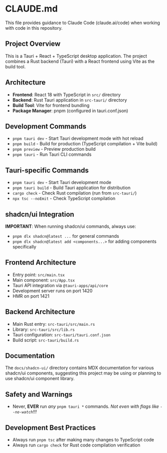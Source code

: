 # CLAUDE.md

This file provides guidance to Claude Code (claude.ai/code) when working with code in this repository.

## Project Overview

This is a Tauri + React + TypeScript desktop application. The project combines a Rust backend (Tauri) with a React frontend using Vite as the build tool.

## Architecture

- **Frontend**: React 18 with TypeScript in `src/` directory
- **Backend**: Rust Tauri application in `src-tauri/` directory  
- **Build Tool**: Vite for frontend bundling
- **Package Manager**: pnpm (configured in tauri.conf.json)

## Development Commands

- `pnpm tauri dev` - Start Tauri development mode with hot reload
- `pnpm build` - Build for production (TypeScript compilation + Vite build)
- `pnpm preview` - Preview production build
- `pnpm tauri` - Run Tauri CLI commands

## Tauri-specific Commands

- `pnpm tauri dev` - Start Tauri development mode
- `pnpm tauri build` - Build Tauri application for distribution
- `cargo check` - Check Rust compilation (run from `src-tauri/`)
- `npx tsc --noEmit` - Check TypeScript compilation

## shadcn/ui Integration

**IMPORTANT**: When running shadcn/ui commands, always use:
- `pnpm dlx shadcn@latest ...` for general commands
- `pnpm dlx shadcn@latest add <components...>` for adding components specifically

## Frontend Architecture

- Entry point: `src/main.tsx`
- Main component: `src/App.tsx` 
- Tauri API integration via `@tauri-apps/api/core`
- Development server runs on port 1420
- HMR on port 1421

## Backend Architecture

- Main Rust entry: `src-tauri/src/main.rs`
- Library: `src-tauri/src/lib.rs`
- Tauri configuration: `src-tauri/tauri.conf.json`
- Build script: `src-tauri/build.rs`

## Documentation

The `docs/shadcn-ui/` directory contains MDX documentation for various shadcn/ui components, suggesting this project may be using or planning to use shadcn/ui component library.

## Safety and Warnings

- Never, **EVER** run _any_ `pnpm tauri *` commands.  _Not even with flags like `--no-watch`!!!_

## Development Best Practices

- Always run `pnpm tsc` after making many changes to TypeScript code
- Always run `cargo check` for Rust code compilation verification